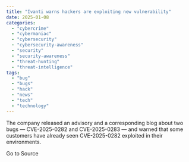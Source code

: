 ```yaml
---
title: "Ivanti warns hackers are exploiting new vulnerability"
date: 2025-01-08
categories: 
  - "cybercrime"
  - "cybermaniac"
  - "cybersecurity"
  - "cybersecurity-awareness"
  - "security"
  - "security-awareness"
  - "threat-hunting"
  - "threat-intelligence"
tags: 
  - "bug"
  - "bugs"
  - "hack"
  - "news"
  - "tech"
  - "technology"
---
```


The company released an advisory and a corresponding blog about two bugs — CVE-2025-0282 and CVE-2025-0283 — and warned that some customers have already seen CVE-2025-0282 exploited in their environments.

Go to Source
